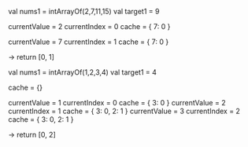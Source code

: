 val nums1 = intArrayOf(2,7,11,15)
val target1 = 9


currentValue = 2
currentIndex = 0
cache = {
  7: 0
}

currentValue = 7
currentIndex = 1
cache = {
  7: 0
}

-> return [0, 1]


val nums1 = intArrayOf(1,2,3,4)
val target1 = 4

cache = {}

currentValue = 1
currentIndex = 0
cache = {
  3: 0
}
currentValue = 2
currentIndex = 1
cache = {
  3: 0,
  2: 1
}
currentValue = 3
currentIndex = 2
cache = {
  3: 0,
  2: 1
}

-> return [0, 2]
